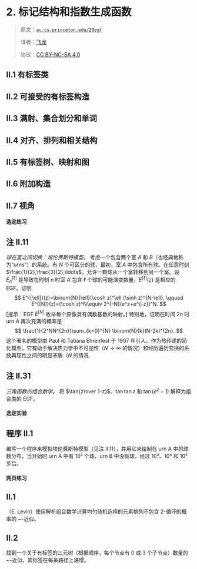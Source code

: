 # 2\. 标记结构和指数生成函数

> 原文：[`ac.cs.princeton.edu/20egf`](https://ac.cs.princeton.edu/20egf)
> 
> 译者：[飞龙](https://github.com/wizardforcel)
> 
> 协议：[CC BY-NC-SA 4.0](https://creativecommons.org/licenses/by-nc-sa/4.0/)


## II.1 有标签类

## II.2 可接受的有标签构造

## II.3 满射、集合划分和单词

## II.4 对齐、排列和相关结构

## II.5 有标签树、映射和图

## II.6 附加构造

## II.7 视角

#### 选定练习

## 注 II.11

*球在室之间切换：埃伦费斯特模型。* 考虑一个包含两个室 $A$ 和 $B$（也经典地称为“urns”）的系统。有 $N$ 个可区分的球，最初，室 $A$ 中包含所有球。在任意时刻 $\frac{1}{2},\frac{3}{2},\ldots$，允许一颗球从一个室转移到另一个室。设 $E_{n}^{[\ell]}$ 是导致在时刻 $n$ 时室 $A$ 包含 $\ell$ 个球的可能演变数量，$E^{[\ell]}(z)$ 是相应的 EGF。证明 $$ E^{[\ell]}(z)=\binom{N}{\ell}(\cosh z)^\ell (\sinh z)^{N-\ell}, \qquad E^{[N]}(z)=(\cosh z)^N\equiv 2^{-N}(e^z+e^{-z})^N. $$ [提示：EGF $E^{[N]}$ 枚举每个原像具有偶数基数的映射。] 特别地，证明在时间 $2n$ 时 urn $A$ 再次充满的概率是 $$ \frac{1}{2^NN^{2n}}\sum_{k=0}^{N} \binom{N}{k}(N-2k)^{2n}. $$ 这个著名的模型由 Paul 和 Tatiana Ehrenfest 于 1907 年引入，作为热传递的简化模型。它有助于解决热力学中不可逆性（$N\to\infty$ 的情况）和经历遍历变换的系统再现性之间的明显矛盾（$N$ 的情况

## 注 II.31

*三角函数的组合数学。* 将 $\tan{z\over 1-z}$、$\tan\tan z$ 和 $\tan(e^z-1)$ 解释为组合类的 EGF。

#### 选定实验

## 程序 II.1

编写一个程序来模拟埃伦费斯特模型（见注 II.11），并用它来绘制在 urn A 中的球数分布，当开始时 urn A 中有 $10³$ 个球，urn B 中没有球，经过 $10³$、$10⁴$ 和 $10⁵$ 步后。

#### 网页练习

## II.1

（E. Levin）使用解析组合数学计算均匀随机选择的元素排列不包含 2-循环的概率的 ~-近似。

## II.2

找到一个关于有标签的三元树（根据顺序，每个节点有 0 或 3 个子节点）数量的 ~-近似，其标签在每条路径上递增。
